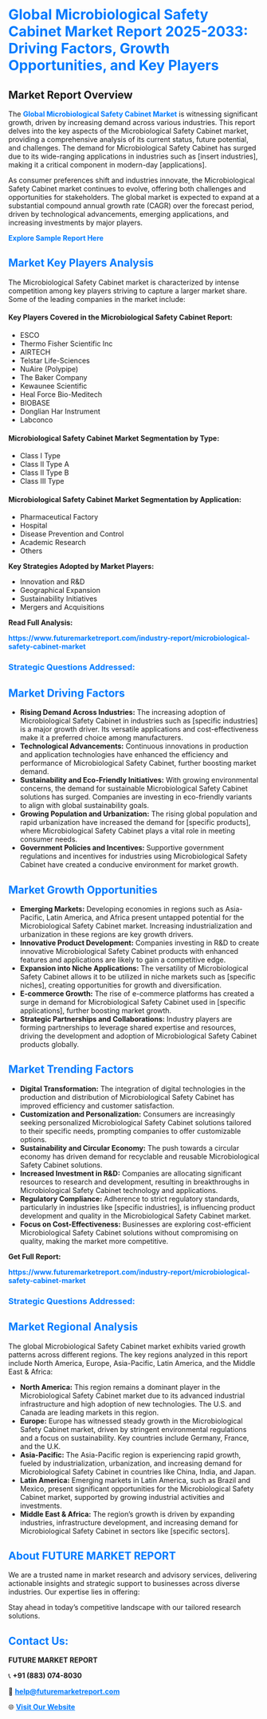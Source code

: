 <h1 style="color: #007BFF;">Global Microbiological Safety Cabinet Market Report 2025-2033: Driving Factors, Growth Opportunities, and Key Players</h1>

<section id="overview">
<h2>Market Report Overview</h2>
<p>The <a href="https://www.futuremarketreport.com/industry-report/microbiological-safety-cabinet-market" style="color: #007BFF; text-decoration: none;"><strong>Global Microbiological Safety Cabinet Market</strong></a> is witnessing significant growth, driven by increasing demand across various industries. This report delves into the key aspects of the Microbiological Safety Cabinet market, providing a comprehensive analysis of its current status, future potential, and challenges. The demand for Microbiological Safety Cabinet has surged due to its wide-ranging applications in industries such as [insert industries], making it a critical component in modern-day [applications].</p>
<p>As consumer preferences shift and industries innovate, the Microbiological Safety Cabinet market continues to evolve, offering both challenges and opportunities for stakeholders. The global market is expected to expand at a substantial compound annual growth rate (CAGR) over the forecast period, driven by technological advancements, emerging applications, and increasing investments by major players.</p>
</section>

<section id="overview">
<p><a href="https://www.futuremarketreport.com/request-sample/reportId=105647" style="color: #007BFF; text-decoration: none;"><strong>Explore Sample Report Here</strong></a></p>
</section>

<section id="key-players">
<h2 style="color: #007BFF;">Market Key Players Analysis</h2>
<p>The Microbiological Safety Cabinet market is characterized by intense competition among key players striving to capture a larger market share. Some of the leading companies in the market include:</p>
<h4>Key Players Covered in the Microbiological Safety Cabinet Report:</h4>
<ul><li>ESCO</li><li>Thermo Fisher Scientific Inc</li><li>AIRTECH</li><li>Telstar Life-Sciences</li><li>NuAire (Polypipe)</li><li>The Baker Company</li><li>Kewaunee Scientific</li><li>Heal Force Bio-Meditech</li><li>BIOBASE</li><li>Donglian Har Instrument</li><li>Labconco</li></ul>
<h4>Microbiological Safety Cabinet Market Segmentation by Type:</h4>
<ul><li>Class I Type</li><li>Class II Type A</li><li>Class II Type B</li><li>Class III Type</li></ul>

<h4>Microbiological Safety Cabinet Market Segmentation by Application:</h4>
<ul><li>Pharmaceutical Factory</li><li>Hospital</li><li>Disease Prevention and Control</li><li>Academic Research</li><li>Others</li></ul>
<p><strong>Key Strategies Adopted by Market Players:</strong></p>
<ul>
<li>Innovation and R&D</li>
<li>Geographical Expansion</li>
<li>Sustainability Initiatives</li>
<li>Mergers and Acquisitions</li>
</ul>
</section>

<section>
<p><strong>Read Full Analysis: </strong></p><a href="https://www.futuremarketreport.com/industry-report/microbiological-safety-cabinet-market" style="color: #007BFF; text-decoration: none;"><strong>https://www.futuremarketreport.com/industry-report/microbiological-safety-cabinet-market</strong></a>
<h3 style="color: #007BFF;">Strategic Questions Addressed:</h3>
</section>

<section id="driving-factors">
<h2 style="color: #007BFF;">Market Driving Factors</h2>
<ul>
<li><strong>Rising Demand Across Industries:</strong> The increasing adoption of Microbiological Safety Cabinet in industries such as [specific industries] is a major growth driver. Its versatile applications and cost-effectiveness make it a preferred choice among manufacturers.</li>
<li><strong>Technological Advancements:</strong> Continuous innovations in production and application technologies have enhanced the efficiency and performance of Microbiological Safety Cabinet, further boosting market demand.</li>
<li><strong>Sustainability and Eco-Friendly Initiatives:</strong> With growing environmental concerns, the demand for sustainable Microbiological Safety Cabinet solutions has surged. Companies are investing in eco-friendly variants to align with global sustainability goals.</li>
<li><strong>Growing Population and Urbanization:</strong> The rising global population and rapid urbanization have increased the demand for [specific products], where Microbiological Safety Cabinet plays a vital role in meeting consumer needs.</li>
<li><strong>Government Policies and Incentives:</strong> Supportive government regulations and incentives for industries using Microbiological Safety Cabinet have created a conducive environment for market growth.</li>
</ul>
</section>

<section id="growth-opportunities">
<h2 style="color: #007BFF;">Market Growth Opportunities</h2>
<ul>
<li><strong>Emerging Markets:</strong> Developing economies in regions such as Asia-Pacific, Latin America, and Africa present untapped potential for the Microbiological Safety Cabinet market. Increasing industrialization and urbanization in these regions are key growth drivers.</li>
<li><strong>Innovative Product Development:</strong> Companies investing in R&D to create innovative Microbiological Safety Cabinet products with enhanced features and applications are likely to gain a competitive edge.</li>
<li><strong>Expansion into Niche Applications:</strong> The versatility of Microbiological Safety Cabinet allows it to be utilized in niche markets such as [specific niches], creating opportunities for growth and diversification.</li>
<li><strong>E-commerce Growth:</strong> The rise of e-commerce platforms has created a surge in demand for Microbiological Safety Cabinet used in [specific applications], further boosting market growth.</li>
<li><strong>Strategic Partnerships and Collaborations:</strong> Industry players are forming partnerships to leverage shared expertise and resources, driving the development and adoption of Microbiological Safety Cabinet products globally.</li>
</ul>
</section>

<section id="trending-factors">
<h2 style="color: #007BFF;">Market Trending Factors</h2>
<ul>
<li><strong>Digital Transformation:</strong> The integration of digital technologies in the production and distribution of Microbiological Safety Cabinet has improved efficiency and customer satisfaction.</li>
<li><strong>Customization and Personalization:</strong> Consumers are increasingly seeking personalized Microbiological Safety Cabinet solutions tailored to their specific needs, prompting companies to offer customizable options.</li>
<li><strong>Sustainability and Circular Economy:</strong> The push towards a circular economy has driven demand for recyclable and reusable Microbiological Safety Cabinet solutions.</li>
<li><strong>Increased Investment in R&D:</strong> Companies are allocating significant resources to research and development, resulting in breakthroughs in Microbiological Safety Cabinet technology and applications.</li>
<li><strong>Regulatory Compliance:</strong> Adherence to strict regulatory standards, particularly in industries like [specific industries], is influencing product development and quality in the Microbiological Safety Cabinet market.</li>
<li><strong>Focus on Cost-Effectiveness:</strong> Businesses are exploring cost-efficient Microbiological Safety Cabinet solutions without compromising on quality, making the market more competitive.</li>
</ul>
</section>

<section>
<p><strong>Get Full Report: </strong></p><a href="https://www.futuremarketreport.com/industry-report/microbiological-safety-cabinet-market" style="color: #007BFF; text-decoration: none;"><strong>https://www.futuremarketreport.com/industry-report/microbiological-safety-cabinet-market</strong></a>
<h3 style="color: #007BFF;">Strategic Questions Addressed:</h3>
</section>


<section id="regional-analysis">
<h2 style="color: #007BFF;">Market Regional Analysis</h2>
<p>The global Microbiological Safety Cabinet market exhibits varied growth patterns across different regions. The key regions analyzed in this report include North America, Europe, Asia-Pacific, Latin America, and the Middle East & Africa:</p>
<ul>
<li><strong>North America:</strong> This region remains a dominant player in the Microbiological Safety Cabinet market due to its advanced industrial infrastructure and high adoption of new technologies. The U.S. and Canada are leading markets in this region.</li>
<li><strong>Europe:</strong> Europe has witnessed steady growth in the Microbiological Safety Cabinet market, driven by stringent environmental regulations and a focus on sustainability. Key countries include Germany, France, and the U.K.</li>
<li><strong>Asia-Pacific:</strong> The Asia-Pacific region is experiencing rapid growth, fueled by industrialization, urbanization, and increasing demand for Microbiological Safety Cabinet in countries like China, India, and Japan.</li>
<li><strong>Latin America:</strong> Emerging markets in Latin America, such as Brazil and Mexico, present significant opportunities for the Microbiological Safety Cabinet market, supported by growing industrial activities and investments.</li>
<li><strong>Middle East & Africa:</strong> The region’s growth is driven by expanding industries, infrastructure development, and increasing demand for Microbiological Safety Cabinet in sectors like [specific sectors].</li>
</ul>
</section>

<footer>
<h2 style="color: #007BFF;">About FUTURE MARKET REPORT</h2>
<p>We are a trusted name in market research and advisory services, delivering actionable insights and strategic support to businesses across diverse industries. Our expertise lies in offering:</p>

<p>Stay ahead in today’s competitive landscape with our tailored research solutions.</p>

<h2 style="color: #007BFF;">Contact Us:</h2>
<p><strong>FUTURE MARKET REPORT</strong></p>
<p>📞 <strong>+91 (883) 074-8030</strong></p>
<p>📧 <strong><a href="mailto:help@futuremarketreport.com" style="color: #007BFF;">help@futuremarketreport.com</a></strong></p>
<p>🌐 <strong><a href="https://www.futuremarketreport.com/" style="color: #007BFF;">Visit Our Website</a></strong></p>
</footer>